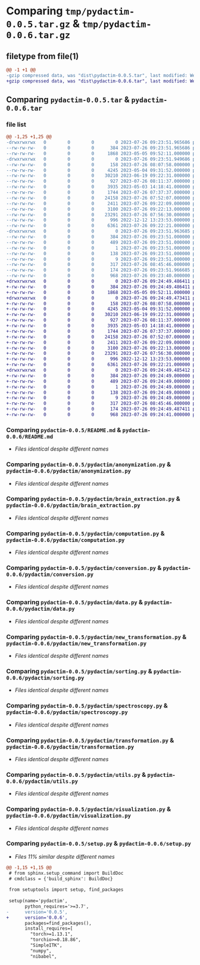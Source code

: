 # Comparing `tmp/pydactim-0.0.5.tar.gz` & `tmp/pydactim-0.0.6.tar.gz`

## filetype from file(1)

```diff
@@ -1 +1 @@
-gzip compressed data, was "dist\pydactim-0.0.5.tar", last modified: Wed Jul 26 09:23:51 2023, max compression
+gzip compressed data, was "dist\pydactim-0.0.6.tar", last modified: Wed Jul 26 09:24:49 2023, max compression
```

## Comparing `pydactim-0.0.5.tar` & `pydactim-0.0.6.tar`

### file list

```diff
@@ -1,25 +1,25 @@
-drwxrwxrwx   0        0        0        0 2023-07-26 09:23:51.965686 pydactim-0.0.5/
--rw-rw-rw-   0        0        0      384 2023-07-26 09:23:51.965686 pydactim-0.0.5/PKG-INFO
--rw-rw-rw-   0        0        0     1868 2023-05-05 09:52:11.000000 pydactim-0.0.5/README.md
-drwxrwxrwx   0        0        0        0 2023-07-26 09:23:51.949686 pydactim-0.0.5/pydactim/
--rw-rw-rw-   0        0        0      158 2023-07-26 08:07:58.000000 pydactim-0.0.5/pydactim/__init__.py
--rw-rw-rw-   0        0        0     4245 2023-05-04 09:31:52.000000 pydactim-0.0.5/pydactim/anonymization.py
--rw-rw-rw-   0        0        0    30210 2023-06-19 09:22:31.000000 pydactim-0.0.5/pydactim/brain_extraction.py
--rw-rw-rw-   0        0        0      927 2023-07-26 08:11:37.000000 pydactim-0.0.5/pydactim/computation.py
--rw-rw-rw-   0        0        0     3935 2023-05-03 14:18:41.000000 pydactim-0.0.5/pydactim/conversion.py
--rw-rw-rw-   0        0        0     1744 2023-07-26 07:37:37.000000 pydactim-0.0.5/pydactim/data.py
--rw-rw-rw-   0        0        0    24158 2023-07-26 07:52:07.000000 pydactim-0.0.5/pydactim/new_transformation.py
--rw-rw-rw-   0        0        0     2411 2023-07-26 09:22:09.000000 pydactim-0.0.5/pydactim/sorting.py
--rw-rw-rw-   0        0        0     3100 2023-07-26 09:22:13.000000 pydactim-0.0.5/pydactim/spectroscopy.py
--rw-rw-rw-   0        0        0    23291 2023-07-26 07:56:30.000000 pydactim-0.0.5/pydactim/transformation.py
--rw-rw-rw-   0        0        0      996 2022-12-12 13:23:53.000000 pydactim-0.0.5/pydactim/utils.py
--rw-rw-rw-   0        0        0     6361 2023-07-26 09:22:21.000000 pydactim-0.0.5/pydactim/visualization.py
-drwxrwxrwx   0        0        0        0 2023-07-26 09:23:51.963685 pydactim-0.0.5/pydactim.egg-info/
--rw-rw-rw-   0        0        0      384 2023-07-26 09:23:51.000000 pydactim-0.0.5/pydactim.egg-info/PKG-INFO
--rw-rw-rw-   0        0        0      489 2023-07-26 09:23:51.000000 pydactim-0.0.5/pydactim.egg-info/SOURCES.txt
--rw-rw-rw-   0        0        0        1 2023-07-26 09:23:51.000000 pydactim-0.0.5/pydactim.egg-info/dependency_links.txt
--rw-rw-rw-   0        0        0      138 2023-07-26 09:23:51.000000 pydactim-0.0.5/pydactim.egg-info/requires.txt
--rw-rw-rw-   0        0        0        9 2023-07-26 09:23:51.000000 pydactim-0.0.5/pydactim.egg-info/top_level.txt
--rw-rw-rw-   0        0        0      317 2023-07-26 08:45:46.000000 pydactim-0.0.5/pyproject.toml
--rw-rw-rw-   0        0        0      174 2023-07-26 09:23:51.966685 pydactim-0.0.5/setup.cfg
--rw-rw-rw-   0        0        0      968 2023-07-26 09:23:40.000000 pydactim-0.0.5/setup.py
+drwxrwxrwx   0        0        0        0 2023-07-26 09:24:49.486411 pydactim-0.0.6/
+-rw-rw-rw-   0        0        0      384 2023-07-26 09:24:49.486411 pydactim-0.0.6/PKG-INFO
+-rw-rw-rw-   0        0        0     1868 2023-05-05 09:52:11.000000 pydactim-0.0.6/README.md
+drwxrwxrwx   0        0        0        0 2023-07-26 09:24:49.473411 pydactim-0.0.6/pydactim/
+-rw-rw-rw-   0        0        0      158 2023-07-26 08:07:58.000000 pydactim-0.0.6/pydactim/__init__.py
+-rw-rw-rw-   0        0        0     4245 2023-05-04 09:31:52.000000 pydactim-0.0.6/pydactim/anonymization.py
+-rw-rw-rw-   0        0        0    30210 2023-06-19 09:22:31.000000 pydactim-0.0.6/pydactim/brain_extraction.py
+-rw-rw-rw-   0        0        0      927 2023-07-26 08:11:37.000000 pydactim-0.0.6/pydactim/computation.py
+-rw-rw-rw-   0        0        0     3935 2023-05-03 14:18:41.000000 pydactim-0.0.6/pydactim/conversion.py
+-rw-rw-rw-   0        0        0     1744 2023-07-26 07:37:37.000000 pydactim-0.0.6/pydactim/data.py
+-rw-rw-rw-   0        0        0    24158 2023-07-26 07:52:07.000000 pydactim-0.0.6/pydactim/new_transformation.py
+-rw-rw-rw-   0        0        0     2411 2023-07-26 09:22:09.000000 pydactim-0.0.6/pydactim/sorting.py
+-rw-rw-rw-   0        0        0     3100 2023-07-26 09:22:13.000000 pydactim-0.0.6/pydactim/spectroscopy.py
+-rw-rw-rw-   0        0        0    23291 2023-07-26 07:56:30.000000 pydactim-0.0.6/pydactim/transformation.py
+-rw-rw-rw-   0        0        0      996 2022-12-12 13:23:53.000000 pydactim-0.0.6/pydactim/utils.py
+-rw-rw-rw-   0        0        0     6361 2023-07-26 09:22:21.000000 pydactim-0.0.6/pydactim/visualization.py
+drwxrwxrwx   0        0        0        0 2023-07-26 09:24:49.485412 pydactim-0.0.6/pydactim.egg-info/
+-rw-rw-rw-   0        0        0      384 2023-07-26 09:24:49.000000 pydactim-0.0.6/pydactim.egg-info/PKG-INFO
+-rw-rw-rw-   0        0        0      489 2023-07-26 09:24:49.000000 pydactim-0.0.6/pydactim.egg-info/SOURCES.txt
+-rw-rw-rw-   0        0        0        1 2023-07-26 09:24:49.000000 pydactim-0.0.6/pydactim.egg-info/dependency_links.txt
+-rw-rw-rw-   0        0        0      138 2023-07-26 09:24:49.000000 pydactim-0.0.6/pydactim.egg-info/requires.txt
+-rw-rw-rw-   0        0        0        9 2023-07-26 09:24:49.000000 pydactim-0.0.6/pydactim.egg-info/top_level.txt
+-rw-rw-rw-   0        0        0      317 2023-07-26 08:45:46.000000 pydactim-0.0.6/pyproject.toml
+-rw-rw-rw-   0        0        0      174 2023-07-26 09:24:49.487411 pydactim-0.0.6/setup.cfg
+-rw-rw-rw-   0        0        0      968 2023-07-26 09:24:41.000000 pydactim-0.0.6/setup.py
```

### Comparing `pydactim-0.0.5/README.md` & `pydactim-0.0.6/README.md`

 * *Files identical despite different names*

### Comparing `pydactim-0.0.5/pydactim/anonymization.py` & `pydactim-0.0.6/pydactim/anonymization.py`

 * *Files identical despite different names*

### Comparing `pydactim-0.0.5/pydactim/brain_extraction.py` & `pydactim-0.0.6/pydactim/brain_extraction.py`

 * *Files identical despite different names*

### Comparing `pydactim-0.0.5/pydactim/computation.py` & `pydactim-0.0.6/pydactim/computation.py`

 * *Files identical despite different names*

### Comparing `pydactim-0.0.5/pydactim/conversion.py` & `pydactim-0.0.6/pydactim/conversion.py`

 * *Files identical despite different names*

### Comparing `pydactim-0.0.5/pydactim/data.py` & `pydactim-0.0.6/pydactim/data.py`

 * *Files identical despite different names*

### Comparing `pydactim-0.0.5/pydactim/new_transformation.py` & `pydactim-0.0.6/pydactim/new_transformation.py`

 * *Files identical despite different names*

### Comparing `pydactim-0.0.5/pydactim/sorting.py` & `pydactim-0.0.6/pydactim/sorting.py`

 * *Files identical despite different names*

### Comparing `pydactim-0.0.5/pydactim/spectroscopy.py` & `pydactim-0.0.6/pydactim/spectroscopy.py`

 * *Files identical despite different names*

### Comparing `pydactim-0.0.5/pydactim/transformation.py` & `pydactim-0.0.6/pydactim/transformation.py`

 * *Files identical despite different names*

### Comparing `pydactim-0.0.5/pydactim/utils.py` & `pydactim-0.0.6/pydactim/utils.py`

 * *Files identical despite different names*

### Comparing `pydactim-0.0.5/pydactim/visualization.py` & `pydactim-0.0.6/pydactim/visualization.py`

 * *Files identical despite different names*

### Comparing `pydactim-0.0.5/setup.py` & `pydactim-0.0.6/setup.py`

 * *Files 11% similar despite different names*

```diff
@@ -1,15 +1,15 @@
 # from sphinx.setup_command import BuildDoc
 # cmdclass = {'build_sphinx': BuildDoc}
 
 from setuptools import setup, find_packages
 
 setup(name='pydactim',
       python_requires='>=3.7',
-      version='0.0.5',
+      version='0.0.6',
       packages=find_packages(),
       install_requires=[
         "torch>=1.13.1",
         "torchio>=0.18.86",
         "SimpleITK",
         "numpy",
         "nibabel",
```

